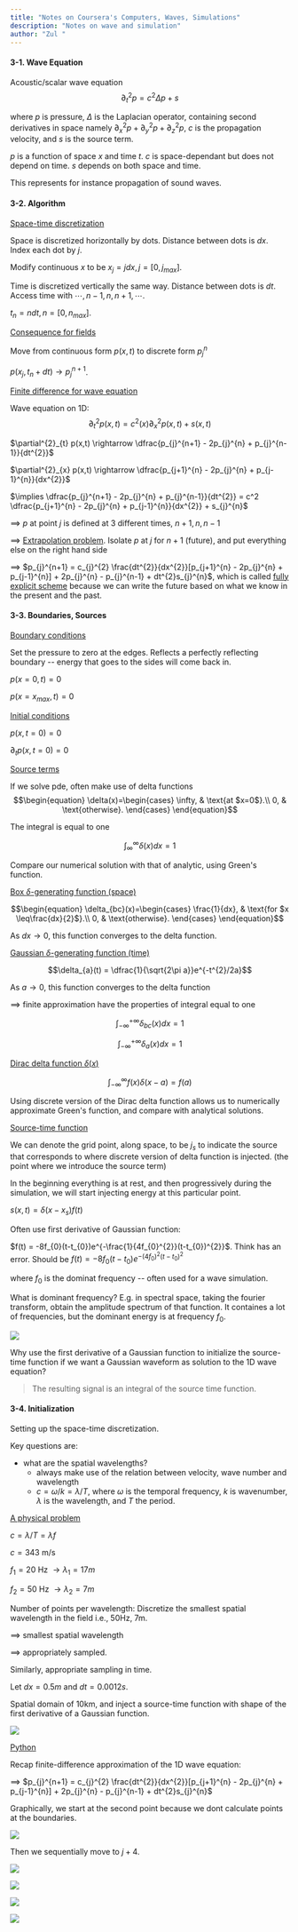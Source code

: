 ```yaml
---
title: "Notes on Coursera's Computers, Waves, Simulations"
description: "Notes on wave and simulation"
author: "Zul "
---
```




#### 3-1. Wave Equation

Acoustic/scalar wave equation
$$\partial^{2}_{t} p = c^{2} \Delta p +s$$

where $p$ is pressure, $\Delta$ is the Laplacian operator, containing second derivatives in space namely $\partial^{2}_{x} p + \partial^{2}_{y} p  + \partial^{2}_{z} p$, $c$ is the propagation velocity, and $s$ is the source term.

$p$ is a function of space $x$ and time $t$. $c$ is space-dependant but does not depend on time. $s$ depends on both space and time. 

This represents for instance propagation of sound waves. 

#### 3-2. Algorithm

<ins>Space-time discretization</ins>

Space is discretized horizontally by dots. Distance between dots is $dx$. Index each dot by $j$. 

Modify continuous $x$ to be $x_{j} = jdx, j = [0,j_{max}]$.

Time is discretized vertically the same way. Distance between dots is $dt$. Access time with $\cdots, n-1,  n, n+1, \cdots$. 

$t_n = ndt, n = [0, n_{max}]$.

<ins>Consequence for fields</ins>

Move from continuous form $p(x,t)$ to discrete form $p_{j}^{n}$

$p(x_{j}, t_{n} + dt) \rightarrow p_{j}^{n+1}$.


<ins> Finite difference for wave equation </ins>

Wave equation on 1D:
$$\partial^{2}_{t} p(x,t) = c^{2}(x) \partial^{2}_{x} p(x,t) +s(x,t)$$

$\partial^{2}_{t} p(x,t) \rightarrow \dfrac{p_{j}^{n+1} - 2p_{j}^{n} + p_{j}^{n-1}}{dt^{2}}$

$\partial^{2}_{x} p(x,t) \rightarrow \dfrac{p_{j+1}^{n} - 2p_{j}^{n} + p_{j-1}^{n}}{dx^{2}}$

$\implies \dfrac{p_{j}^{n+1} - 2p_{j}^{n} + p_{j}^{n-1}}{dt^{2}} = c^2 \dfrac{p_{j+1}^{n} - 2p_{j}^{n} + p_{j-1}^{n}}{dx^{2}} + s_{j}^{n}$

$\implies$ $p$ at point $j$ is defined at 3 different times, $n+1,n,n-1$

$\implies$ <ins>Extrapolation problem</ins>. Isolate $p$ at $j$ for $n+1$ (future), and put everything else on the right hand side

$\implies$ $p_{j}^{n+1} = c_{j}^{2} \frac{dt^{2}}{dx^{2}}[p_{j+1}^{n} - 2p_{j}^{n} + p_{j-1}^{n}] + 2p_{j}^{n} - p_{j}^{n-1} + dt^{2}s_{j}^{n}$, which is called <ins>fully explicit scheme</ins> because we can write the future based on what we know in the present and the past. 

#### 3-3. Boundaries, Sources 

<ins> Boundary conditions </ins>

Set the pressure to zero at the edges. Reflects a perfectly reflecting boundary -- energy that goes to the sides will come back in.

$p(x = 0,t) = 0$

$p(x = x_{max},t)=0$

<ins> Initial conditions </ins>

$p(x, t = 0) = 0$

$\partial_{t}p(x, t=0) = 0$

<ins> Source terms </ins>

If we solve pde, often make use of delta functions
$$\begin{equation}
  \delta(x)=\begin{cases}
    \infty, & \text{at $x=0$}.\\
    0, & \text{otherwise}.
  \end{cases}
\end{equation}$$

The integral is equal to one

$$ \int_{\infty}^{\infty} \delta(x)dx =1$$

Compare our numerical solution with that of analytic, using Green's function.

<ins> Box $\delta$-generating function (space) </inf>

$$\begin{equation}
  \delta_{bc}(x)=\begin{cases}
    \frac{1}{dx}, & \text{for $x \leq\frac{dx}{2}$}.\\
    0, & \text{otherwise}.
  \end{cases}
\end{equation}$$

As $dx \rightarrow 0$, this function converges to the delta function.

<ins> Gaussian $\delta$-generating function (time) </inf>

$$\delta_{a}(t) = \dfrac{1}{\sqrt{2\pi a}}e^{-t^{2}/2a}$$

As $a \rightarrow 0$, this function converges to the delta function

$\implies$ finite approximation have the properties of integral equal to one

$$\int_{-\infty}^{+\infty} \delta_{bc} (x) dx = 1$$

$$\int_{-\infty}^{+\infty} \delta_{a} (x) dx = 1$$

<ins>Dirac delta function $\delta(x)$ </ins>

$$\int_{-\infty}^{\infty} f(x) \delta(x-a) = f(a)$$

Using discrete version of the Dirac delta function allows us to numerically approximate Green's function, and compare with analytical solutions.

<ins>Source-time function</ins>

We can denote the grid point, along space, to be $j_s$ to indicate the source that corresponds to where discrete version of delta function is injected. (the point where we introduce the source term)

In the beginning everything is at rest, and then progressively during the simulation, we will start injecting energy at this particular point.

$s(x,t) = \delta(x-x_{s})f(t)$

Often use first derivative of Gaussian function:

$f(t) = -8f_{0}(t-t_{0})e^{-\frac{1}{4f_{0}^{2}}(t-t_{0})^{2}}$. Think has an error. Should be $f(t) = -8f_{0}(t-t_{0})e^{-(4f_{0})^{2}(t-t_{0})^{2}}$

where $f_0$ is the dominat frequency -- often used for a wave simulation. 

What is dominant frequency? E.g. in spectral space, taking the fourier transform, obtain the amplitude spectrum of that function. It containes a lot of frequencies, but the dominant energy is at frequency $f_0$. 


![](./images/dominant_freq.png)

Why use the first derivative of a Gaussian function to initialize the source-time function if we want a Gaussian waveform as solution to the 1D wave equation?
> The resulting signal is an integral of the source time function. 


#### 3-4. Initialization

Setting up the space-time discretization.

Key questions are:
+ what are the spatial wavelengths?
    + always make use of the relation between velocity, wave number and wavelength
    + $c = \omega/k = \lambda/T$, where $\omega$ is the temporal frequency, $k$ is wavenumber, $\lambda$ is the wavelength, and $T$ the period. 

<ins> A physical problem </ins>

$c = \lambda/T = \lambda f$

$c = 343$ m/s

$f_{1} = 20$ Hz $\rightarrow \lambda_{1} = 17m$ 

$f_{2} = 50$ Hz $\rightarrow \lambda_{2} = 7m$ 

Number of points per wavelength: Discretize the smallest spatial wavelength in the field i.e., 50Hz, 7m. 

$\implies$ smallest spatial wavelength

$\implies$ appropriately sampled.

Similarly, appropriate sampling in time.

Let $dx = 0.5m$ and $dt = 0.0012s$.

Spatial domain of 10km, and inject a source-time function with shape of the first derivative of a Gaussian function. 

![](./images/w3_init.png)

<ins> Python </ins>

Recap finite-difference approximation of the 1D wave equation:

$\implies$ $p_{j}^{n+1} = c_{j}^{2} \frac{dt^{2}}{dx^{2}}[p_{j+1}^{n} - 2p_{j}^{n} + p_{j-1}^{n}] + 2p_{j}^{n} - p_{j}^{n-1} + dt^{2}s_{j}^{n}$

Graphically, we start at the second point because we dont calculate points at the boundaries.

![](./images/w3_j.png)

Then we sequentially move to $j+4$.

![](./images/w3_j1.png)

![](./images/w3_j2.png)

![](./images/w3_j3.png)

![](./images/w3_j4.png)



